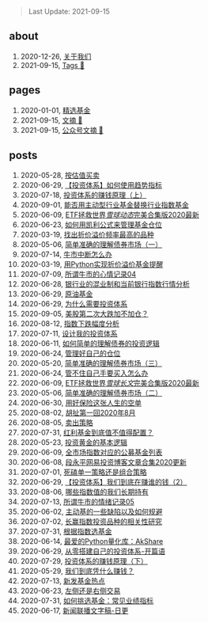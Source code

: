 > Last Update: 2021-09-15

## about
1. 2020-12-26, [关于我们 ](about/me.md)
1. 2021-09-15, [Tags :sparkling_heart:](about/tags.md)
## pages
1. 2020-01-01, [精选基金 ](pages/精选基金.md)
1. 2021-09-15, [文摘 :sparkling_heart:](pages/bookmarks.md)
1. 2021-09-15, [公众号文摘 :sparkling_heart:](_weixin/index.md)
## posts
1. 2020-05-28, [按估值买卖 ](posts/2020-05-28-按估值买卖的逻辑依据.md)
1. 2020-06-29, [【投资体系】如何使用趋势指标 ](posts/2020-06-29-趋势债券和指标.md)
1. 2020-07-18, [投资体系的赚钱原理（上） ](posts/2020-07-18-投资体系的赚钱原理（上）.md)
1. 2020-09-01, [能否用主动型行业基金替换行业指数基金 ](posts/2020-08-30-能否用主动型行业基金替换行业指数基金.md)
1. 2020-06-09, [ETF拯救世界*雪球动态*完美合集版2020最新 ](posts/ETF拯救世界雪球动态合集2020最新.md)
1. 2020-06-23, [如何用凯利公式来管理基金仓位 ](posts/2020-06-23-使用凯利公式管理仓位.md)
1. 2020-03-19, [找出折价溢价频率最高的品种 ](posts/2020-03-19寻找过去100天折溢价频繁的基金.md)
1. 2020-05-06, [简单准确的理解债券市场（一） ](posts/2020-05-06-简单准确的理解债券市场（一）.md)
1. 2020-07-14, [牛市中断怎么办 ](posts/2020-07-14-所谓牛市的情绪记录06_如果牛市中断.md)
1. 2020-03-19, [用Python实现折价溢价基金提醒 ](posts/2020-03-19-使用Python实现自动提醒折溢价基金.md)
1. 2020-07-09, [所谓牛市的心情记录04 ](posts/2020-07-09-所谓牛市的心情记录04.md)
1. 2020-06-28, [银行业的混业制和当前银行指数行情分析 ](posts/2020-06-28-银行业的混业制.md)
1. 2020-06-29, [原油基金 ](posts/2020-06-29-03细品下原油类基金.md)
1. 2020-06-29, [为什么需要投资体系 ](posts/2020-06-29-01为什么需要投资体系.md)
1. 2020-09-05, [美股第二次大跌加不加仓？ ](posts/2020-09-05-写在美股第二次大跌时.md)
1. 2020-08-12, [指数下跌幅度分析 ](posts/2020-08-12-指数下跌幅度分析.md)
1. 2020-07-11, [设计我的投资体系 ](posts/2020-07-11-如何设计投资体系.md)
1. 2020-06-11, [如何简单的理解债券的投资逻辑 ](posts/2020-06-11-如何简单的理解债券投资逻辑.md)
1. 2020-06-24, [管理好自己的仓位 ](posts/2020-06-24-管理好自己的仓位.md)
1. 2020-05-20, [简单准确的理解债券市场（三） ](posts/2020-05-20-简单准确的理解债券市场（三）.md)
1. 2020-06-24, [管不住自己手要买入怎么办 ](posts/2020-06-24-管不住自己手要买入怎么办.md)
1. 2020-06-09, [ETF拯救世界*雪球长文*完美合集版2020最新 ](posts/ETF拯救世界雪球长文完美合集版2020最新.md)
1. 2020-05-06, [简单准确的理解债券市场（二） ](posts/2020-05-06-简单准确的理解债券市场（二）.md)
1. 2020-06-30, [用好保险这张人生的空单 ](posts/2020-06-30-避免意外漏水-保险.md)
1. 2020-08-02, [胡扯第一回2020年8月 ](posts/2020-08-02-胡扯第一回2020年8月.md)
1. 2020-08-05, [卖出策略 ](posts/2020-08-05-卖出策略.md)
1. 2020-07-31, [红利基金到底值不值得配置？ ](posts/2020-07-31-为何选择红利基金.md)
1. 2020-05-23, [投资黄金的基本逻辑 ](posts/2020-05-23-九年前买的黄金要解套了.md)
1. 2020-06-09, [全市场指数对应的公募基金列表 ](posts/全市场指数对应的公募基金列表.md)
1. 2020-06-08, [段永平网易投资博客文章合集2020更新 ](posts/段永平网易博客合集.md)
1. 2020-07-01, [死磕单一策略还是组合策略 ](posts/2020-07-01-单一策略还是组合策略.md)
1. 2020-06-29, [【投资体系】我们到底在赚谁的钱（2） ](posts/2020-06-29-我们到底在赚谁的钱.md)
1. 2020-08-06, [哪些指数值的我们长期持有 ](posts/2020-08-06-哪些指数值的我们长期持有.md)
1. 2020-07-13, [所谓牛市的情绪记录05 ](posts/2020-07-13-所谓牛市的情绪记录05.md)
1. 2020-06-02, [主动基的一些缺陷以及如何规避 ](posts/2020-06-02-有人说主动基金的坏话我补充几句.md)
1. 2020-07-02, [长赢指数投资品种的相关性研究 ](posts/2020-07-02-长赢指数投资品种的相关性研究.md)
1. 2020-07-31, [根据指数选基金 ](posts/2020-07-31-根据指数选基金.md)
1. 2020-06-14, [最爱的Python量化库：AkShare ](posts/最爱的量化Python库：AkShare.md)
1. 2020-06-29, [从零搭建自己的投资体系-开篇语 ](posts/2020-06-29-00投资体系开篇.md)
1. 2020-07-29, [投资体系的赚钱原理（下） ](posts/2020-07-19-投资体系的赚钱原理（下）.md)
1. 2020-05-29, [我们到底凭什么赚钱？ ](posts/2020-05-29-你凭什么能赚钱.md)
1. 2020-07-13, [新发基金热点 ](posts/2020-07-13-热点趋势之新发基金.md)
1. 2020-06-23, [左侧还是右侧交易 ](posts/2020-06-23-左侧还是右侧交易.md)
1. 2020-07-31, [如何挑选基金：常见业绩指标 ](posts/2020-08-10-如何分析同类基金.md)
1. 2020-06-17, [新闻联播文字稿-日更 ]("/xwlb/")
